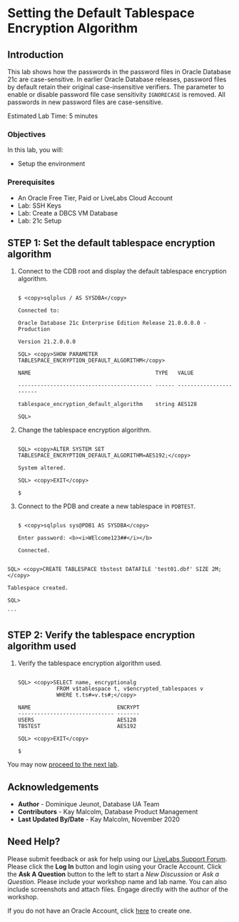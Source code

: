 # Setting the Default Tablespace Encryption Algorithm

## Introduction

This lab shows how the passwords in the password files in Oracle Database 21c are case-sensitive. In earlier Oracle Database releases, password files by default retain their original case-insensitive verifiers. The parameter to enable or disable password file case sensitivity `IGNORECASE` is removed. All passwords in new password files are case-sensitive.

Estimated Lab Time: 5 minutes

### Objectives

In this lab, you will:
* Setup the environment

### Prerequisites

* An Oracle Free Tier, Paid or LiveLabs Cloud Account
* Lab: SSH Keys
* Lab: Create a DBCS VM Database
* Lab: 21c Setup


## **STEP 1:** Set the default tablespace encryption algorithm

1. Connect to the CDB root and display the default tablespace encryption algorithm.


	```

	$ <copy>sqlplus / AS SYSDBA</copy>

	Connected to:

	Oracle Database 21c Enterprise Edition Release 21.0.0.0.0 - Production

	Version 21.2.0.0.0

	SQL> <copy>SHOW PARAMETER TABLESPACE_ENCRYPTION_DEFAULT_ALGORITHM</copy>

	NAME                                       TYPE   VALUE

	------------------------------------------ ------ -----------------------

	tablespace_encryption_default_algorithm    string AES128

	SQL>

	```

2. Change the tablespace encryption algorithm.


	```

	SQL> <copy>ALTER SYSTEM SET TABLESPACE_ENCRYPTION_DEFAULT_ALGORITHM=AES192;</copy>

	System altered.

	SQL> <copy>EXIT</copy>

	$

	```

3. Connect to the PDB and create a new tablespace in `PDBTEST`.

	```

	$ <copy>sqlplus sys@PDB1 AS SYSDBA</copy>

	Enter password: <b><i>WElcome123##</i></b>

	Connected.
  ```
  ```

	SQL> <copy>CREATE TABLESPACE tbstest DATAFILE 'test01.dbf' SIZE 2M;</copy>

	Tablespace created.

	SQL>

	```

## **STEP 2:** Verify the tablespace encryption algorithm used

1. Verify the tablespace encryption algorithm used.

	```

	SQL> <copy>SELECT name, encryptionalg
				FROM v$tablespace t, v$encrypted_tablespaces v
				WHERE t.ts#=v.ts#;</copy>

	NAME                           ENCRYPT
	------------------------------ -------
	USERS                          AES128
	TBSTEST                        AES192

	SQL> <copy>EXIT</copy>

	$

	```

You may now [proceed to the next lab](#next).

## Acknowledgements
* **Author** - Dominique Jeunot, Database UA Team
* **Contributors** -  Kay Malcolm, Database Product Management
* **Last Updated By/Date** -  Kay Malcolm, November 2020

## Need Help?
Please submit feedback or ask for help using our [LiveLabs Support Forum](https://community.oracle.com/tech/developers/categories/database-19c). Please click the **Log In** button and login using your Oracle Account. Click the **Ask A Question** button to the left to start a *New Discussion* or *Ask a Question*.  Please include your workshop name and lab name.  You can also include screenshots and attach files.  Engage directly with the author of the workshop.

If you do not have an Oracle Account, click [here](https://profile.oracle.com/myprofile/account/create-account.jspx) to create one.

